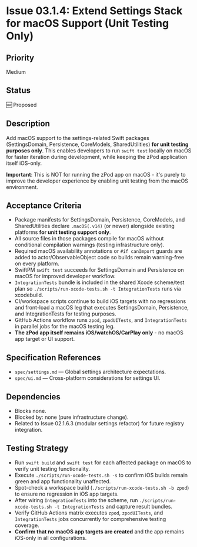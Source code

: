 # Issue 03.1.4: Extend Settings Stack for macOS Support (Unit Testing Only)

## Priority
Medium

## Status
🆕 Proposed

## Description
Add macOS support to the settings-related Swift packages (SettingsDomain, Persistence, CoreModels, SharedUtilities) **for unit testing purposes only**. This enables developers to run `swift test` locally on macOS for faster iteration during development, while keeping the zPod application itself iOS-only.

**Important**: This is NOT for running the zPod app on macOS - it's purely to improve the developer experience by enabling unit testing from the macOS environment.

## Acceptance Criteria
- Package manifests for SettingsDomain, Persistence, CoreModels, and SharedUtilities declare `.macOS(.v14)` (or newer) alongside existing platforms **for unit testing support only**.
- All source files in those packages compile for macOS without conditional compilation warnings (testing infrastructure only).
- Required macOS availability annotations or `#if canImport` guards are added to actor/ObservableObject code so builds remain warning-free on every platform.
- SwiftPM `swift test` succeeds for SettingsDomain and Persistence on macOS for improved developer workflow.
- `IntegrationTests` bundle is included in the shared Xcode scheme/test plan so `./scripts/run-xcode-tests.sh -t IntegrationTests` runs via xcodebuild.
- CI/workspace scripts continue to build iOS targets with no regressions and front-load a macOS leg that executes SettingsDomain, Persistence, and IntegrationTests for testing purposes.
- GitHub Actions workflow runs `zpod`, `zpodUITests`, and `IntegrationTests` in parallel jobs for the macOS testing leg.
- **The zPod app itself remains iOS/watchOS/CarPlay only** - no macOS app target or UI support.

## Specification References
- `spec/settings.md` — Global settings architecture expectations.
- `spec/ui.md` — Cross-platform considerations for settings UI.

## Dependencies
- Blocks none.
- Blocked by: none (pure infrastructure change).
- Related to Issue 02.1.6.3 (modular settings refactor) for future registry integration.

## Testing Strategy
- Run `swift build` and `swift test` for each affected package on macOS to verify unit testing functionality.
- Execute `./scripts/run-xcode-tests.sh -s` to confirm iOS builds remain green and app functionality unaffected.
- Spot-check a workspace build (`./scripts/run-xcode-tests.sh -b zpod`) to ensure no regression in iOS app targets.
- After wiring `IntegrationTests` into the scheme, run `./scripts/run-xcode-tests.sh -t IntegrationTests` and capture result bundles.
- Verify GitHub Actions matrix executes `zpod`, `zpodUITests`, and `IntegrationTests` jobs concurrently for comprehensive testing coverage.
- **Confirm that no macOS app targets are created** and the app remains iOS-only in all configurations.
